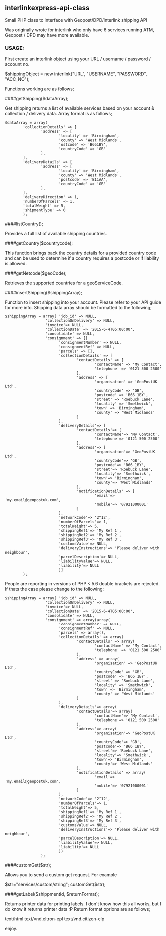 ## interlinkexpress-api-class

Small PHP class to interface with Geopost/DPD/interlink shipping API

Was originally wrote for interlink who only have 6 services running ATM, Geopost / DPD may have more available.

### USAGE:

First create an interlink object using your URL / username / password / account no.

$shippingObject = new interlink("URL", "USERNAME", "PASSWORD", "ACC_NO");

Functions working are as follows;

####getShipping($dataArray);

Get shipping returns a list of available services based on your account & collection / delivery data. Array format is as follows;

```
$dataArray = array(
        'collectionDetails' => [
                'address' => [
                        'locality' => 'Birmingham',
                        'county' => 'West Midlands',
                        'ostcode' => 'B661BY',
                        'countryCode' => 'GB'
                ],
        ],
        'deliveryDetails' => [
                'address' => [
                        'locality' => 'Birmingham',
                        'county' => 'West Midlands',
                        'postcode' => 'B11AA',
                        'countryCode' => 'GB'
                ],
        ],
        'deliveryDirection' => 1,
        'numberOfParcels' => 1,
        'totalWeight' => 5,
        'shipmentType' => 0
        );
```

####listCountry();

Provides a full list of available shipping countries.


####getCountry($countrycode);

This function brings back the country details for a provided country code and can be used to determine if a
country requires a postcode or if liability is allowed.

####getNetcode($geoCode);

Retrieves the supported countries for a geoServiceCode.


####insertShipping($shippingArray);

Function to insert shipping into your account. Please refer to your API guide for more info. Shipping data array should be formatted to the following;

```
$shippingArray = array( 'job_id' => NULL,
                  'collectionOnDelivery' => NULL,
                  'invoice'=> NULL,
                  'collectionDate' => '2015-6-4T05:00:00',
                  'consolidate' => NULL,
                  'consignment' => [[
                        'consignmentNumber' => NULL,
                        'consignmentRef' => NULL,
                        'parcels' => [],
                        'collectionDetails' => [
                                'contactDetails' => [
                                        'contactName' => 'My Contact',
                                        'telephone' => '0121 500 2500'
                                ],
                                'address' => [
                                        'organisation' => 'GeoPostUK Ltd',
                                        'countryCode' => 'GB',
                                        'postcode' => 'B66 1BY',
                                        'street' => 'Roebuck Lane',
                                        'locality' => 'Smethwick',
                                        'town' => 'Birmingham',
                                        'county' => 'West Midlands'
                                ]
                        ],
                        'deliveryDetails'=> [
                                'contactDetails'=> [
                                        'contactName'=> 'My Contact',
                                        'telephone'=> '0121 500 2500'
                                ],
                                'address'=> [
                                        'organisation'=> 'GeoPostUK Ltd',
                                        'countryCode'=> 'GB',
                                        'postcode'=> 'B66 1BY',
                                        'street'=> 'Roebuck Lane',
                                        'locality'=> 'Smethwick',
                                        'town'=> 'Birmingham',
                                        'county'=> 'West Midlands'
                                ],
                                'notificationDetails' => [
                                        'email'=> 'my.email@geopostuk.com',
                                        'mobile'=> '07921000001'
                                ]
                        ],
                        'networkCode'=> '2^12',
                        'numberOfParcels'=> 1,
                        'totalWeight'=> 5,
                        'shippingRef1'=> 'My Ref 1',
                        'shippingRef2'=> 'My Ref 2',
                        'shippingRef3'=> 'My Ref 3',
                        'customsValue'=> NULL,
                        'deliveryInstructions'=> 'Please deliver with neighbour',
                        'parcelDescription'=> NULL,
                        'liabilityValue'=> NULL,
                        'liability'=> NULL
                        ]]
		);

```

People are reporting in versions of PHP < 5.6 double brackets are rejected. If thats the case please change to the following;

```
$shippingArray = array( 'job_id' => NULL,
                  'collectionOnDelivery' => NULL,
                  'invoice'=> NULL,
                  'collectionDate' => '2015-6-4T05:00:00',
                  'consolidate' => NULL,
                  'consignment' => array(array(
                        'consignmentNumber' => NULL,
                        'consignmentRef' => NULL,
                        'parcels' => array(),
                        'collectionDetails' => array(
                                'contactDetails' => array(
                                        'contactName' => 'My Contact',
                                        'telephone' => '0121 500 2500'
                                ),
                                'address' => array(
                                        'organisation' => 'GeoPostUK Ltd',
                                        'countryCode' => 'GB',
                                        'postcode' => 'B66 1BY',
                                        'street' => 'Roebuck Lane',
                                        'locality' => 'Smethwick',
                                        'town' => 'Birmingham',
                                        'county' => 'West Midlands'
                                )
                        ),
                        'deliveryDetails'=> array(
                                'contactDetails'=> array(
                                        'contactName'=> 'My Contact',
                                        'telephone'=> '0121 500 2500'
                                ),
                                'address'=> array(
                                        'organisation'=> 'GeoPostUK Ltd',
                                        'countryCode'=> 'GB',
                                        'postcode'=> 'B66 1BY',
                                        'street'=> 'Roebuck Lane',
                                        'locality'=> 'Smethwick',
                                        'town'=> 'Birmingham',
                                        'county'=> 'West Midlands'
                                ),
                                'notificationDetails' => array(
                                        'email'=> 'my.email@geopostuk.com',
                                        'mobile'=> '07921000001'
                                )
                        ),
                        'networkCode'=> '2^12',
                        'numberOfParcels'=> 1,
                        'totalWeight'=> 5,
                        'shippingRef1'=> 'My Ref 1',
                        'shippingRef2'=> 'My Ref 2',
                        'shippingRef3'=> 'My Ref 3',
                        'customsValue'=> NULL,
                        'deliveryInstructions'=> 'Please deliver with neighbour',
                        'parcelDescription'=> NULL,
                        'liabilityValue'=> NULL,
                        'liability'=> NULL
                        ))
                );

```

####customGet($str);

Allows you to send a custom get request. For example

$str="services/custom/string";
customGet($str);

####getLabel($shippmentId, $returnFormat);

Returns printer data for printing labels. I don't know how this all works, but I do know it returns printer data :P Return format oprions are as follows;

text/html
text/vnd.eltron-epl
text/vnd.citizen-clp

enjoy.
